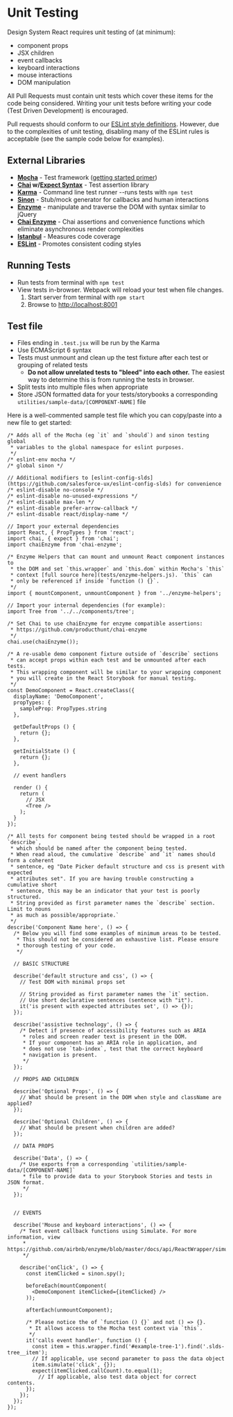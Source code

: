# Unit Testing

Design System React requires unit testing of (at minimum):

- component props
- JSX children
- event callbacks
- keyboard interactions
- mouse interactions
- DOM manipulation

All Pull Requests must contain unit tests which cover these items for the code being considered. Writing your unit tests before writing your code (Test Driven Development) is encouraged.

Pull requests should conform to our [ESLint style definitions](https://github.com/salesforce-ux/eslint-config-slds). However, due to the complexities of unit testing, disabling many of the ESLint rules is acceptable (see the sample code below for examples).

## External Libraries
- **[Mocha](http://mochajs.org/)** - Test framework ([getting started primer](http://mochajs.org/#getting-started))
- **[Chai](http://chaijs.com/) w/[Expect Syntax](http://chaijs.com/api/bdd/)** - Test assertion library
- **[Karma](https://karma-runner.github.io/1.0/index.html)** - Command line test runner --runs tests with `npm test`
- **[Sinon](http://sinonjs.org)** - Stub/mock generator for callbacks and human interactions
- **[Enzyme](http://airbnb.io/enzyme/)** - manipulate and traverse the DOM with syntax similar to jQuery
- **[Chai Enzyme](https://github.com/producthunt/chai-enzyme)** - Chai assertions and convenience functions which eliminate asynchronous render complexities
- **[Istanbul](https://github.com/gotwarlost/istanbul)** - Measures code coverage
- **[ESLint](http://eslint.org/)** - Promotes consistent coding styles

## Running Tests
- Run tests from terminal with `npm test`
- View tests in-browser. Webpack will reload your test when file changes.
	1. Start server from terminal with `npm start`
	1. Browse to [http://localhost:8001](http://localhost:8001)

## Test file
- Files ending in `.test.jsx` will be run by the Karma
- Use ECMAScript 6 syntax
- Tests must unmount and clean up the test fixture after each test or grouping of related tests
  - **Do not allow unrelated tests to "bleed" into each other.** The easiest way to determine this is from running the tests in browser.
- Split tests into multiple files when appropriate
- Store JSON formatted data for your tests/storybooks a corresponding `utilities/sample-data/[COMPONENT-NAME]` file

Here is a well-commented sample test file which you can copy/paste into a new file to get started:
```
/* Adds all of the Mocha (eg `it` and `should`) and sinon testing global
 * variables to the global namespace for eslint purposes.
 */
/* eslint-env mocha */
/* global sinon */

// Additional modifiers to [eslint-config-slds](https://github.com/salesforce-ux/eslint-config-slds) for convenience
/* eslint-disable no-console */
/* eslint-disable no-unused-expressions */
/* eslint-disable max-len */
/* eslint-disable prefer-arrow-callback */
/* eslint-disable react/display-name */

// Import your external dependencies
import React, { PropTypes } from 'react';
import chai, { expect } from 'chai';
import chaiEnzyme from 'chai-enzyme';

/* Enzyme Helpers that can mount and unmount React component instances to 
 * the DOM and set `this.wrapper` and `this.dom` within Mocha's `this` 
 * context [full source here](tests/enzyme-helpers.js). `this` can
 * only be referenced if inside `function () {}`.
 */
import { mountComponent, unmountComponent } from '../enzyme-helpers';

// Import your internal dependencies (for example):
import Tree from '../../components/tree';

/* Set Chai to use chaiEnzyme for enzyme compatible assertions: 
 * https://github.com/producthunt/chai-enzyme
 */
chai.use(chaiEnzyme());

/* A re-usable demo component fixture outside of `describe` sections 
 * can accept props within each test and be unmounted after each tests. 
 * This wrapping component will be similar to your wrapping component 
 * you will create in the React Storybook for manual testing.
 */
const DemoComponent = React.createClass({
  displayName: 'DemoComponent',
  propTypes: {
    sampleProp: PropTypes.string
  },

  getDefaultProps () {
    return {};
  },

  getInitialState () {
    return {};
  },

  // event handlers

  render () {
    return (
      // JSX
      <Tree />
    );
  }
});

/* All tests for component being tested should be wrapped in a root `describe`,
 * which should be named after the component being tested.
 * When read aloud, the cumulative `describe` and `it` names should form a coherent
 * sentence, eg "Date Picker default structure and css is present with expected
 * attributes set". If you are having trouble constructing a cumulative short
 * sentence, this may be an indicator that your test is poorly structured.
 * String provided as first parameter names the `describe` section. Limit to nouns
 * as much as possible/appropriate.`
 */
describe('Component Name here', () => {
  /* Below you will find some examples of minimum areas to be tested.
   * This should not be considered an exhaustive list. Please ensure
   * thorough testing of your code.
   */

  // BASIC STRUCTURE

  describe('default structure and css', () => {
    // Test DOM with minimal props set

    // String provided as first parameter names the `it` section.
    // Use short declarative sentences (sentence with "it").
    it('is present with expected attributes set', () => {});
  });

  describe('assistive technology', () => {
    /* Detect if presence of accessibility features such as ARIA
     * roles and screen reader text is present in the DOM.
     * If your component has an ARIA role in application, and
     * does not use `tab-index`, test that the correct keyboard
     * navigation is present.
     */
  });

  // PROPS AND CHILDREN

  describe('Optional Props', () => {
    // What should be present in the DOM when style and className are applied?
  });

  describe('Optional Children', () => {
    // What should be present when children are added?
  });

  // DATA PROPS

  describe('Data', () => {
    /* Use exports from a corresponding `utilities/sample-data/[COMPONENT-NAME]` 
     * file to provide data to your Storybook Stories and tests in JSON format.
     */
  });


  // EVENTS

  describe('Mouse and keyboard interactions', () => {
    /* Test event callback functions using Simulate. For more information, view
     * https://github.com/airbnb/enzyme/blob/master/docs/api/ReactWrapper/simulate.md
     */

    describe('onClick', () => {
      const itemClicked = sinon.spy();

      beforeEach(mountComponent(
        <DemoComponent itemClicked={itemClicked} />
      ));

      afterEach(unmountComponent);

      /* Please notice the of `function () {}` and not () => {}.
       * It allows access to the Mocha test context via `this`.
       */
      it('calls event handler', function () {
        const item = this.wrapper.find('#example-tree-1').find('.slds-tree__item');
        // If applicable, use second parameter to pass the data object
        item.simulate('click', {});
        expect(itemClicked.callCount).to.equal(1);
          // If applicable, also test data object for correct contents.
      });
    });
  });
});

```
